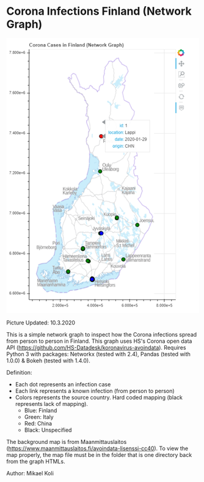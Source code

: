 # Corona Infections Finland (Network Graph)
![Example](example.png)

Picture Updated: 10.3.2020

This is a simple network graph to inspect how the Corona infections spread from person to person in Finland.
This graph uses HS's Corona open data API (https://github.com/HS-Datadesk/koronavirus-avoindata).
Requires Python 3 with packages: Networkx (tested with 2.4), Pandas (tested with 1.0.0) & Bokeh (tested with 1.4.0).

Definition:
- Each dot represents an infection case
- Each link represents a known infection (from person to person)
- Colors represents the source country. Hard coded mapping (black represents lack of mapping).
  - Blue: Finland
  - Green: Italy
  - Red: China
  - Black: Unspecified

The background map is from Maanmittauslaitos (https://www.maanmittauslaitos.fi/avoindata-lisenssi-cc40).
To view the map properly, the map file must be in the folder that is one directory back from the graph HTMLs. 

Author: Mikael Koli
